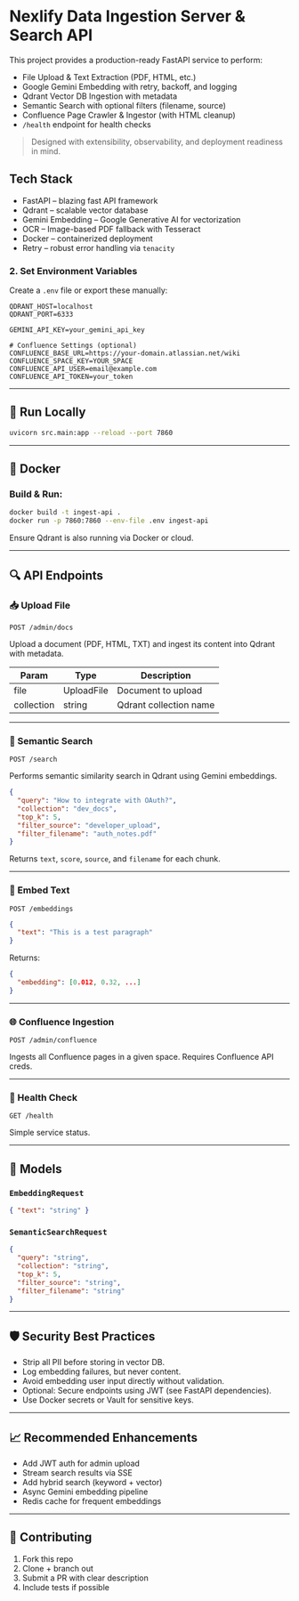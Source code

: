 # Nexlify Data Ingestion Server & Search API

This project provides a production-ready FastAPI service to perform:

- File Upload & Text Extraction (PDF, HTML, etc.)
- Google Gemini Embedding with retry, backoff, and logging
- Qdrant Vector DB Ingestion with metadata
- Semantic Search with optional filters (filename, source)
- Confluence Page Crawler & Ingestor (with HTML cleanup)
- `/health` endpoint for health checks

> Designed with extensibility, observability, and deployment readiness in mind.


##  Tech Stack

- FastAPI – blazing fast API framework
- Qdrant – scalable vector database
- Gemini Embedding – Google Generative AI for vectorization
- OCR – Image-based PDF fallback with Tesseract
- Docker – containerized deployment
- Retry – robust error handling via `tenacity`

### 2. Set Environment Variables

Create a `.env` file or export these manually:

```env
QDRANT_HOST=localhost
QDRANT_PORT=6333

GEMINI_API_KEY=your_gemini_api_key

# Confluence Settings (optional)
CONFLUENCE_BASE_URL=https://your-domain.atlassian.net/wiki
CONFLUENCE_SPACE_KEY=YOUR_SPACE
CONFLUENCE_API_USER=email@example.com
CONFLUENCE_API_TOKEN=your_token
```

---

## 🧪 Run Locally

```bash
uvicorn src.main:app --reload --port 7860
```

---

## 🚀 Docker

### Build & Run:

```bash
docker build -t ingest-api .
docker run -p 7860:7860 --env-file .env ingest-api
```

Ensure Qdrant is also running via Docker or cloud.

---

## 🔍 API Endpoints

### 📥 Upload File

`POST /admin/docs`

Upload a document (PDF, HTML, TXT) and ingest its content into Qdrant with metadata.

| Param       | Type     | Description            |
|-------------|----------|------------------------|
| file        | UploadFile | Document to upload    |
| collection  | string   | Qdrant collection name |

---

### 🧠 Semantic Search

`POST /search`

Performs semantic similarity search in Qdrant using Gemini embeddings.

```json
{
  "query": "How to integrate with OAuth?",
  "collection": "dev_docs",
  "top_k": 5,
  "filter_source": "developer_upload",
  "filter_filename": "auth_notes.pdf"
}
```

Returns `text`, `score`, `source`, and `filename` for each chunk.

---

### 🧾 Embed Text

`POST /embeddings`

```json
{
  "text": "This is a test paragraph"
}
```

Returns:

```json
{
  "embedding": [0.012, 0.32, ...]
}
```

---

### 🌐 Confluence Ingestion

`POST /admin/confluence`

Ingests all Confluence pages in a given space. Requires Confluence API creds.

---

### 🔄 Health Check

`GET /health`

Simple service status.

---

## 🧠 Models

### `EmbeddingRequest`
```json
{ "text": "string" }
```

### `SemanticSearchRequest`
```json
{
  "query": "string",
  "collection": "string",
  "top_k": 5,
  "filter_source": "string",
  "filter_filename": "string"
}
```

---

## 🛡️ Security Best Practices

- Strip all PII before storing in vector DB.
- Log embedding failures, but never content.
- Avoid embedding user input directly without validation.
- Optional: Secure endpoints using JWT (see FastAPI dependencies).
- Use Docker secrets or Vault for sensitive keys.

---

## 📈 Recommended Enhancements

- Add JWT auth for admin upload
- Stream search results via SSE
- Add hybrid search (keyword + vector)
- Async Gemini embedding pipeline
- Redis cache for frequent embeddings

---

## 🤝 Contributing

1. Fork this repo
2. Clone + branch out
3. Submit a PR with clear description
4. Include tests if possible



